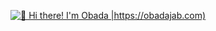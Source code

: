 [<img src="https://raw.githubusercontent.com/ObadaJabassini/ObadaJabassini/main/intro.gif" alt="👋 Hi there! I'm Obada |https://obadajab.com)" title="👋 Hi there! I'm Obada|https://obadajab.com)"/>](https://obadajab.com/)
